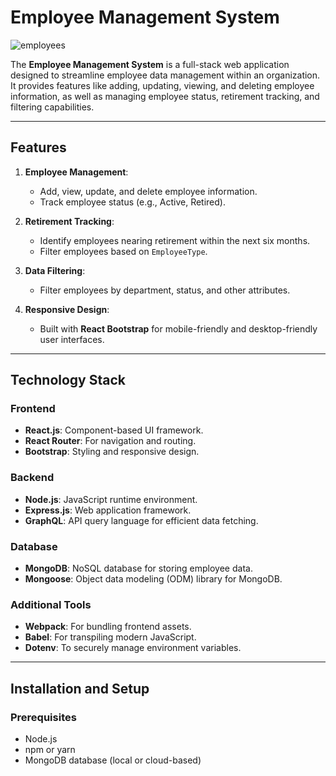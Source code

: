 # Employee Management System

![employees](https://github.com/user-attachments/assets/7c95f8f3-3f43-4b87-8928-95b6062c2735)

The **Employee Management System** is a full-stack web application designed to streamline employee data management within an organization. It provides features like adding, updating, viewing, and deleting employee information, as well as managing employee status, retirement tracking, and filtering capabilities.

---

## Features

1. **Employee Management**:
   - Add, view, update, and delete employee information.
   - Track employee status (e.g., Active, Retired).

2. **Retirement Tracking**:
   - Identify employees nearing retirement within the next six months.
   - Filter employees based on `EmployeeType`.

3. **Data Filtering**:
   - Filter employees by department, status, and other attributes.

4. **Responsive Design**:
   - Built with **React Bootstrap** for mobile-friendly and desktop-friendly user interfaces.

---

## Technology Stack

### **Frontend**
- **React.js**: Component-based UI framework.
- **React Router**: For navigation and routing.
- **Bootstrap**: Styling and responsive design.

### **Backend**
- **Node.js**: JavaScript runtime environment.
- **Express.js**: Web application framework.
- **GraphQL**: API query language for efficient data fetching.

### **Database**
- **MongoDB**: NoSQL database for storing employee data.
- **Mongoose**: Object data modeling (ODM) library for MongoDB.

### **Additional Tools**
- **Webpack**: For bundling frontend assets.
- **Babel**: For transpiling modern JavaScript.
- **Dotenv**: To securely manage environment variables.

---

## Installation and Setup

### Prerequisites
- Node.js
- npm or yarn
- MongoDB database (local or cloud-based)
